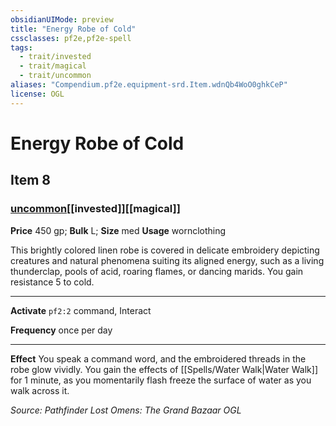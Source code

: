```yaml
---
obsidianUIMode: preview
title: "Energy Robe of Cold"
cssclasses: pf2e,pf2e-spell
tags:
  - trait/invested
  - trait/magical
  - trait/uncommon
aliases: "Compendium.pf2e.equipment-srd.Item.wdnQb4WoO0ghkCeP"
license: OGL
---
```

# Energy Robe of Cold
## Item 8
### [uncommon](uncommon "Uncommon Rarity Trait")[[invested]][[magical]]


**Price** 450 gp; 
**Bulk** L; **Size** med
**Usage** wornclothing

This brightly colored linen robe is covered in delicate embroidery depicting creatures and natural phenomena suiting its aligned energy, such as a living thunderclap, pools of acid, roaring flames, or dancing marids. You gain resistance 5 to cold.

* * *

**Activate** `pf2:2` command, Interact

**Frequency** once per day

* * *

**Effect** You speak a command word, and the embroidered threads in the robe glow vividly. You gain the effects of [[Spells/Water Walk|Water Walk]] for 1 minute, as you momentarily flash freeze the surface of water as you walk across it.

*Source: Pathfinder Lost Omens: The Grand Bazaar*
*OGL*